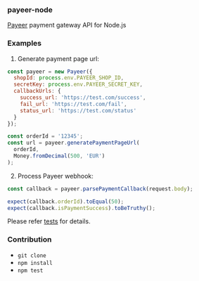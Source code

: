 ### payeer-node

[Payeer](https://payeer.com/en/) payment gateway API for Node.js

### Examples
1. Generate payment page url:
```javascript
const payeer = new Payeer({
  shopId: process.env.PAYEER_SHOP_ID,
  secretKey: process.env.PAYEER_SECRET_KEY,
  callbackUrls: {
    success_url: 'https://test.com/success',
    fail_url: 'https://test.com/fail',
    status_url: 'https://test.com/status'
  }
});

const orderId = '12345';
const url = payeer.generatePaymentPageUrl(
  orderId,
  Money.fromDecimal(500, 'EUR')
);
```

2. Process Payeer webhook:
```javascript
const callback = payeer.parsePaymentCallback(request.body);

expect(callback.orderId).toEqual(50);
expect(callback.isPaymentSuccess).toBeTruthy();
```

Please refer [tests](https://github.com/kubk/payeer-node/blob/master/src/payeer.test.ts) for details.

### Contribution
- `git clone`
- `npm install`
- `npm test`
